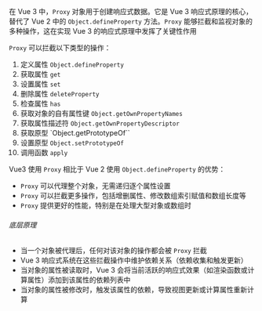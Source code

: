 在 Vue 3 中，`Proxy` 对象用于创建响应式数据。它是 Vue 3 响应式原理的核心，替代了 Vue 2 中的 `Object.defineProperty` 方法。`Proxy` 能够拦截和监视对象的多种操作，这在实现 Vue 3 的响应式原理中发挥了关键性作用

`Proxy` 可以拦截以下类型的操作：

1. 定义属性 `Object.defineProperty`
2. 获取属性 `get`
3. 设置属性 `set`
4. 删除属性 `deleteProperty`
5. 检查属性 `has`
6. 获取对象的自有属性键 `Object.getOwnPropertyNames`
7. 获取属性描述符 `Object.getOwnPropertyDescriptor`
8. 获取原型 `Object.getPrototypeOf``
9. 设置原型 `Object.setPrototypeOf`
10. 调用函数 `apply`

Vue3 使用 `Proxy` 相比于 Vue 2 使用 `Object.defineProperty` 的优势：

- `Proxy` 可以代理整个对象，无需递归逐个属性设置
- `Proxy` 可以拦截更多操作，包括增删属性、修改数组索引赋值和数组长度等
- `Proxy` 提供更好的性能，特别是在处理大型对象或数组时

###### 底层原理

- 当一个对象被代理后，任何对该对象的操作都会被 `Proxy` 拦截
- Vue 3 响应式系统在这些拦截操作中维护依赖关系（依赖收集和触发更新）
- 当对象的属性被读取时，Vue 3 会将当前活跃的响应式效果（如渲染函数或计算属性）添加到该属性的依赖列表中
- 当对象的属性被修改时，触发该属性的依赖，导致视图更新或计算属性重新计算

